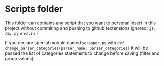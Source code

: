 # Scripts folder

This folder can contains any script that you want to personal insert in this project without commiting and pushing to github (extensions ignored: .js, .ts, .py and .sh )

If you declare special module named `scrapper.py` with `def change_parser_categories(parser_name, parser_categories)` it will be passed the list of categories statements to change before saving (filter and group values).
